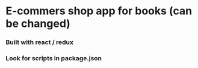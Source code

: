 # E-commers shop app for books (can be changed)
### Built with react / redux
### Look for scripts in package.json
